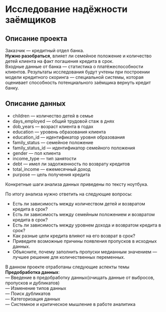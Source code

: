 # Исследование надёжности заёмщиков

## Описание проекта
Заказчик — кредитный отдел банка.   
**Нужно разобраться**, влияет ли семейное положение и количество детей клиента на факт погашения кредита в срок.   
Входные данные от банка — статистика о платёжеспособности клиентов.
Результаты исследования будут учтены при построении модели кредитного скоринга — специальной системы, которая оценивает способность потенциального заёмщика вернуть кредит банку.

## Описание данных
- children — количество детей в семье
- days_employed — общий трудовой стаж в днях
- dob_years — возраст клиента в годах
- education — уровень образования клиента
- education_id — идентификатор уровня образования
- family_status — семейное положение
- family_status_id — идентификатор семейного положения
- gender — пол клиента
- income_type — тип занятости
- debt — имел ли задолженность по возврату кредитов
- total_income — ежемесячный доход
- purpose — цель получения кредита

Конкретные шаги анализа данных приведены по тексту ноутбука.  

По итогу анализа нужно ответить на следующие вопросы:  
- Есть ли зависимость между количеством детей и возвратом кредита в срок?  
- Есть ли зависимость между семейным положением и возвратом кредита в срок?  
- Есть ли зависимость между уровнем дохода и возвратом кредита в срок?  
- Как разные цели кредита влияют на его возврат в срок?  
- Приведите возможные причины появления пропусков в исходных данных.  
- Объясните, почему заполнить пропуски медианным значением — лучшее решение для количественных переменных.  

В данном проекте отработаны следующие аспекты темы **Предобработка данных**:  
— Введение в предобработку данных(очищать данные от выбросов, пропусков и дубликатов)  
— Изменение типов данных  
— Поиск дубликатов  
— Категоризация данных  
— Системное и критическое мышление в работе аналитика


